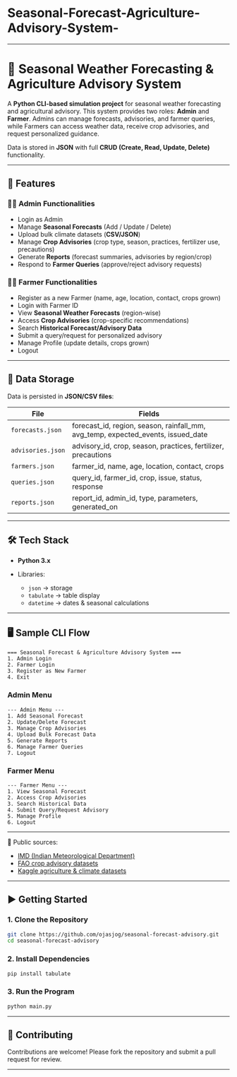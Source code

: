 # Seasonal-Forecast-Agriculture-Advisory-System-




---

# 🌾 Seasonal Weather Forecasting & Agriculture Advisory System

A **Python CLI-based simulation project** for seasonal weather forecasting and agricultural advisory.
This system provides two roles: **Admin** and **Farmer**. Admins can manage forecasts, advisories, and farmer queries, while Farmers can access weather data, receive crop advisories, and request personalized guidance.

Data is stored in **JSON** with full **CRUD (Create, Read, Update, Delete)** functionality.

---

## 🚀 Features

### 👨‍💼 Admin Functionalities

* Login as Admin
* Manage **Seasonal Forecasts** (Add / Update / Delete)
* Upload bulk climate datasets (**CSV/JSON**)
* Manage **Crop Advisories** (crop type, season, practices, fertilizer use, precautions)
* Generate **Reports** (forecast summaries, advisories by region/crop)
* Respond to **Farmer Queries** (approve/reject advisory requests)

### 👩‍🌾 Farmer Functionalities

* Register as a new Farmer (name, age, location, contact, crops grown)
* Login with Farmer ID
* View **Seasonal Weather Forecasts** (region-wise)
* Access **Crop Advisories** (crop-specific recommendations)
* Search **Historical Forecast/Advisory Data**
* Submit a query/request for personalized advisory
* Manage Profile (update details, crops grown)
* Logout

---

## 📂 Data Storage

Data is persisted in **JSON/CSV files**:

| File              | Fields                                                                                |
| ----------------- | ------------------------------------------------------------------------------------- |
| `forecasts.json`  | forecast\_id, region, season, rainfall\_mm, avg\_temp, expected\_events, issued\_date |
| `advisories.json` | advisory\_id, crop, season, practices, fertilizer, precautions                        |
| `farmers.json`    | farmer\_id, name, age, location, contact, crops                                       |
| `queries.json`    | query\_id, farmer\_id, crop, issue, status, response                                  |
| `reports.json`    | report\_id, admin\_id, type, parameters, generated\_on                                |

---

## 🛠 Tech Stack

* **Python 3.x**
* Libraries:

  * `json` → storage
  * `tabulate` → table display
  * `datetime` → dates & seasonal calculations
 

---

## 🖥 Sample CLI Flow

```text
=== Seasonal Forecast & Agriculture Advisory System ===
1. Admin Login
2. Farmer Login
3. Register as New Farmer
4. Exit
```

### Admin Menu

```text
--- Admin Menu ---
1. Add Seasonal Forecast
2. Update/Delete Forecast
3. Manage Crop Advisories
4. Upload Bulk Forecast Data
5. Generate Reports
6. Manage Farmer Queries
7. Logout
```

### Farmer Menu

```text
--- Farmer Menu ---
1. View Seasonal Forecast
2. Access Crop Advisories
3. Search Historical Data
4. Submit Query/Request Advisory
5. Manage Profile
6. Logout
```

---


🔗 Public sources:

* [IMD (Indian Meteorological Department)](https://mausam.imd.gov.in/)
* [FAO crop advisory datasets](https://www.fao.org/)
* [Kaggle agriculture & climate datasets](https://www.kaggle.com/datasets)


---

## ▶️ Getting Started

### 1. Clone the Repository

```bash
git clone https://github.com/ojasjog/seasonal-forecast-advisory.git
cd seasonal-forecast-advisory
```

### 2. Install Dependencies

```bash
pip install tabulate 
```

### 3. Run the Program

```bash
python main.py
```

---

## 🤝 Contributing

Contributions are welcome! Please fork the repository and submit a pull request for review.



---


